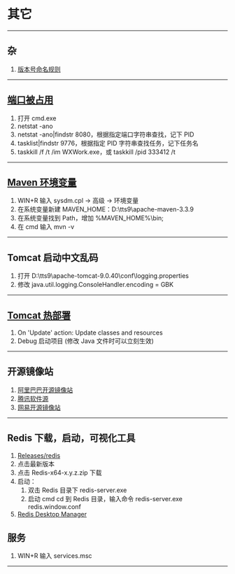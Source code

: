 # 其它

---
## 杂
1. [版本号命名规则](https://mp.weixin.qq.com/s/ZoUG9h1TndW2QpnPyGeIQA)
---
## [端口被占用](https://jingyan.baidu.com/article/3c48dd34491d47e10be358b8.html)
1. 打开 cmd.exe
2. netstat -ano
3. netstat -ano|findstr 8080，根据指定端口字符串查找，记下 PID
4. tasklist|findstr 9776，根据指定 PID 字符串查找任务，记下任务名
5. taskkill /f /t /im WXWork.exe，或 taskkill /pid 333412 /t
---
## [Maven 环境变量](http://www.xitongcheng.com/jiaocheng/dnrj_article_44449.html)
1. WIN+R 输入 sysdm.cpl → 高级 → 环境变量
2. 在系统变量新建 MAVEN_HOME：D:\tts9\apache-maven-3.3.9
3. 在系统变量找到 Path，增加 %MAVEN_HOME%\bin;
4. 在 cmd 输入 mvn -v
---
## Tomcat 启动中文乱码
1. 打开 D:\tts9\apache-tomcat-9.0.40\conf\logging.properties
2. 修改 java.util.logging.ConsoleHandler.encoding = GBK
---
## [Tomcat 热部署](https://blog.csdn.net/w15321271041/article/details/80597962)
1. On 'Update' action: Update classes and resources
2. Debug 启动项目 (修改 Java 文件时可以立刻生效)
---
## 开源镜像站
1. [阿里巴巴开源镜像站](https://developer.aliyun.com/mirror/)
2. [腾讯软件源](https://mirrors.cloud.tencent.com)
3. [网易开源镜像站](https://mirrors.163.com/)
---
## Redis 下载，启动，可视化工具
1. [Releases/redis](https://github.com/microsoftarchive/redis/releases)
2. 点击最新版本
3. 点击 Redis-x64-x.y.z.zip 下载
4. 启动：
    1. 双击 Redis 目录下 redis-server.exe
    2. 启动 cmd cd 到 Redis 目录，输入命令 redis-server.exe redis.window.conf
5. [Redis Desktop Manager](https://www.jianshu.com/p/ccc3ebe29f7b)
## 服务
1. WIN+R 输入 services.msc
---